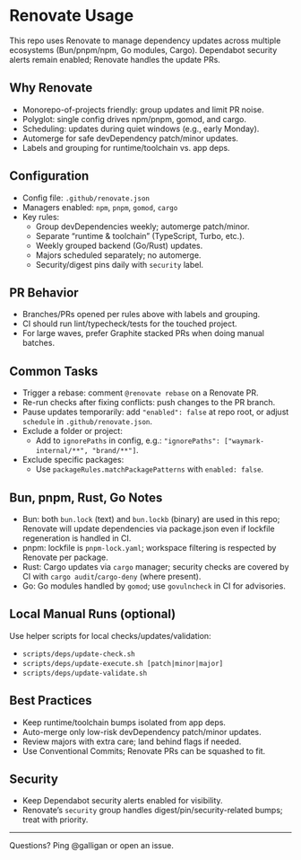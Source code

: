 # Renovate Usage

This repo uses Renovate to manage dependency updates across multiple ecosystems (Bun/pnpm/npm, Go modules, Cargo). Dependabot security alerts remain enabled; Renovate handles the update PRs.

## Why Renovate

- Monorepo-of-projects friendly: group updates and limit PR noise.
- Polyglot: single config drives npm/pnpm, gomod, and cargo.
- Scheduling: updates during quiet windows (e.g., early Monday).
- Automerge for safe devDependency patch/minor updates.
- Labels and grouping for runtime/toolchain vs. app deps.

## Configuration

- Config file: `.github/renovate.json`
- Managers enabled: `npm`, `pnpm`, `gomod`, `cargo`
- Key rules:
  - Group devDependencies weekly; automerge patch/minor.
  - Separate “runtime & toolchain” (TypeScript, Turbo, etc.).
  - Weekly grouped backend (Go/Rust) updates.
  - Majors scheduled separately; no automerge.
  - Security/digest pins daily with `security` label.

## PR Behavior

- Branches/PRs opened per rules above with labels and grouping.
- CI should run lint/typecheck/tests for the touched project.
- For large waves, prefer Graphite stacked PRs when doing manual batches.

## Common Tasks

- Trigger a rebase: comment `@renovate rebase` on a Renovate PR.
- Re-run checks after fixing conflicts: push changes to the PR branch.
- Pause updates temporarily: add `"enabled": false` at repo root, or adjust `schedule` in `.github/renovate.json`.
- Exclude a folder or project:
  - Add to `ignorePaths` in config, e.g.: `"ignorePaths": ["waymark-internal/**", "brand/**"]`.
- Exclude specific packages:
  - Use `packageRules.matchPackagePatterns` with `enabled: false`.

## Bun, pnpm, Rust, Go Notes

- Bun: both `bun.lock` (text) and `bun.lockb` (binary) are used in this repo; Renovate will update dependencies via package.json even if lockfile regeneration is handled in CI.
- pnpm: lockfile is `pnpm-lock.yaml`; workspace filtering is respected by Renovate per package.
- Rust: Cargo updates via `cargo` manager; security checks are covered by CI with `cargo audit`/`cargo-deny` (where present).
- Go: Go modules handled by `gomod`; use `govulncheck` in CI for advisories.

## Local Manual Runs (optional)
Use helper scripts for local checks/updates/validation:

- `scripts/deps/update-check.sh`
- `scripts/deps/update-execute.sh [patch|minor|major]`
- `scripts/deps/update-validate.sh`

## Best Practices

- Keep runtime/toolchain bumps isolated from app deps.
- Auto-merge only low-risk devDependency patch/minor updates.
- Review majors with extra care; land behind flags if needed.
- Use Conventional Commits; Renovate PRs can be squashed to fit.

## Security

- Keep Dependabot security alerts enabled for visibility.
- Renovate’s `security` group handles digest/pin/security-related bumps; treat with priority.

---

Questions? Ping @galligan or open an issue.
